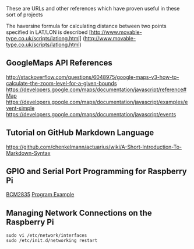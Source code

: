 These are URLs and other references which have proven useful in these sort of projects

The haversine formula for calculating distance between two points specified in LAT/LON is described
[http://www.movable-type.co.uk/scripts/latlong.html] (http://www.movable-type.co.uk/scripts/latlong.html)

## GoogleMaps API References

http://stackoverflow.com/questions/6048975/google-maps-v3-how-to-calculate-the-zoom-level-for-a-given-bounds
https://developers.google.com/maps/documentation/javascript/reference#Map
https://developers.google.com/maps/documentation/javascript/examples/event-simple
https://developers.google.com/maps/documentation/javascript/events

## Tutorial on GitHub Markdown Language

https://github.com/chenkelmann/actuarius/wiki/A-Short-Introduction-To-Markdown-Syntax

## GPIO and Serial Port Programming for Raspberry Pi

[BCM2835](http://www.raspberry-projects.com/pi/programming-in-c/c-libraries/bcm2835-by-mike-mccauley)
[Program Example](http://www.airspayce.com/mikem/bcm2835/blink_8c-example.html)

## Managing Network Connections on the Raspberry Pi

    sudo vi /etc/network/interfaces
    sudo /etc/init.d/networking restart

    
